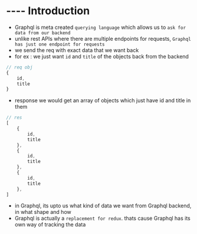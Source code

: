 # ---- Introduction
- Graphql is meta created `querying language` which allows us to `ask for data from our backend`
- unlike rest APIs where there are multiple endpoints for requests, `Graphql has just one endpoint for requests`
- we send the req with exact data that we want back
- for ex : we just want `id` and `title` of the objects back from the backend

```jsx
// req obj
{
    id,
    title
}
``` 

- response we would get an array of objects which just have id and title in them
```jsx
// res
[
    {
        id,
        title
    },
    {
        id,
        title
    },
    {
        id,
        title
    },
]
```

- in Graphql, its upto us what kind of data we want from Graphql backend, in what shape and how
- Graphql is actually a `replacement for redux`. thats cause Graphql has its own way of tracking the data